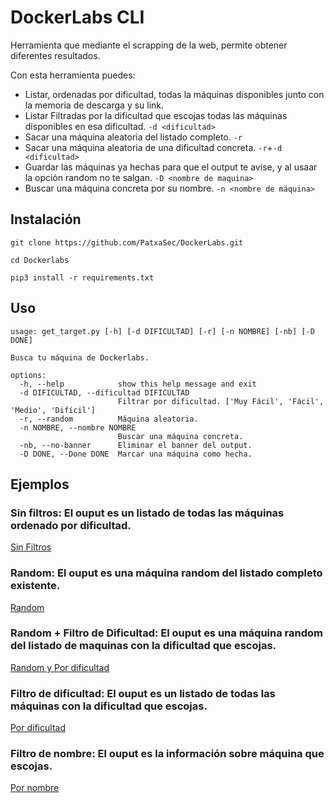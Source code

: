 # DockerLabs CLI

Herramienta que mediante el scrapping de la web, permite obtener diferentes resultados.

Con esta herramienta puedes:
- Listar, ordenadas por dificultad, todas la máquinas disponibles junto con la memoria de descarga y su link.
- Listar Filtradas por la dificultad que escojas todas las máquinas disponibles en esa dificultad. `-d <dificultad>`
- Sacar una máquina aleatoria del listado completo. `-r`
- Sacar una máquina aleatoria de una dificultad concreta. `-r`+`-d <dificultad>`
- Guardar las máquinas ya hechas para que el output te avise, y al usaar la opción random no te salgan. `-D <nombre de maquina>`
- Buscar una máquina concreta por su nombre. `-n <nombre de máquina>`

## Instalación

```
git clone https://github.com/PatxaSec/DockerLabs.git
```
```
cd Dockerlabs
```
```
pip3 install -r requirements.txt
```

## Uso

```
usage: get_target.py [-h] [-d DIFICULTAD] [-r] [-n NOMBRE] [-nb] [-D DONE]

Busca tu máquina de Dockerlabs.

options:
  -h, --help            show this help message and exit
  -d DIFICULTAD, --dificultad DIFICULTAD
                        Filtrar por dificultad. ['Muy Fácil', 'Fácil', 'Medio', 'Difícil']
  -r, --random          Máquina aleatoria.
  -n NOMBRE, --nombre NOMBRE
                        Buscar una máquina concreta.
  -nb, --no-banner      Eliminar el banner del output.
  -D DONE, --Done DONE  Marcar una máquina como hecha.
```

## Ejemplos

### Sin filtros: El ouput es un listado de todas las máquinas ordenado por dificultad.
[Sin Filtros](ejemplos/sin_filtros.png)

### Random: El ouput es una máquina random del listado completo existente.
[Random](ejemplos/random.png)

### Random + Filtro de Dificultad: El ouput es una máquina random del listado de maquinas con la dificultad que escojas.
[Random y Por dificultad](ejemplos/random+Medio.png)

### Filtro de dificultad: El ouput es un listado de todas las máquinas con la dificultad que escojas.
[Por dificultad](ejemplos/dificultad.png)

### Filtro de nombre: El ouput es la información sobre máquina que escojas.
[Por nombre](ejemplos/nombre.png)
